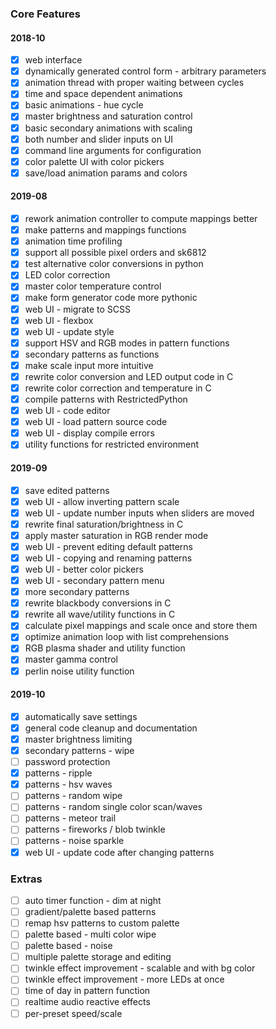 ### Core Features
#### 2018-10
- [x] web interface
- [x] dynamically generated control form - arbitrary parameters
- [x] animation thread with proper waiting between cycles
- [x] time and space dependent animations
- [x] basic animations - hue cycle
- [x] master brightness and saturation control
- [x] basic secondary animations with scaling
- [x] both number and slider inputs on UI
- [x] command line arguments for configuration
- [x] color palette UI with color pickers
- [x] save/load animation params and colors

#### 2019-08
- [x] rework animation controller to compute mappings better
- [x] make patterns and mappings functions
- [x] animation time profiling
- [x] support all possible pixel orders and sk6812
- [x] test alternative color conversions in python
- [x] LED color correction
- [x] master color temperature control
- [x] make form generator code more pythonic
- [x] web UI - migrate to SCSS
- [x] web UI - flexbox
- [x] web UI - update style
- [x] support HSV and RGB modes in pattern functions
- [x] secondary patterns as functions
- [x] make scale input more intuitive
- [x] rewrite color conversion and LED output code in C
- [x] rewrite color correction and temperature in C
- [x] compile patterns with RestrictedPython
- [x] web UI - code editor
- [x] web UI - load pattern source code
- [x] web UI - display compile errors
- [x] utility functions for restricted environment

#### 2019-09
- [x] save edited patterns
- [x] web UI - allow inverting pattern scale
- [x] web UI - update number inputs when sliders are moved
- [x] rewrite final saturation/brightness in C
- [x] apply master saturation in RGB render mode
- [x] web UI - prevent editing default patterns
- [x] web UI - copying and renaming patterns
- [x] web UI - better color pickers
- [x] web UI - secondary pattern menu
- [x] more secondary patterns
- [x] rewrite blackbody conversions in C
- [x] rewrite all wave/utility functions in C
- [x] calculate pixel mappings and scale once and store them
- [x] optimize animation loop with list comprehensions
- [x] RGB plasma shader and utility function
- [x] master gamma control
- [x] perlin noise utility function

#### 2019-10
- [x] automatically save settings
- [x] general code cleanup and documentation
- [x] master brightness limiting
- [x] secondary patterns - wipe
- [ ] password protection
- [x] patterns - ripple
- [x] patterns - hsv waves
- [ ] patterns - random wipe
- [ ] patterns - random single color scan/waves
- [ ] patterns - meteor trail
- [ ] patterns - fireworks / blob twinkle
- [ ] patterns - noise sparkle
- [x] web UI - update code after changing patterns

### Extras
- [ ] auto timer function - dim at night
- [ ] gradient/palette based patterns
- [ ] remap hsv patterns to custom palette
- [ ] palette based - multi color wipe
- [ ] palette based - noise
- [ ] multiple palette storage and editing
- [ ] twinkle effect improvement - scalable and with bg color
- [ ] twinkle effect improvement - more LEDs at once
- [ ] time of day in pattern function
- [ ] realtime audio reactive effects
- [ ] per-preset speed/scale
